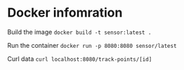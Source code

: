 
# Docker infomration
Build the image
`docker build -t sensor:latest .`

Run the container
`docker run -p 8080:8080 sensor/latest`

Curl data
`curl localhost:8080/track-points/[id]`